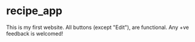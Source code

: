 # recipe_app
This is my first website. All buttons (except "Edit"), are functional. Any +ve feedback is welcomed!
